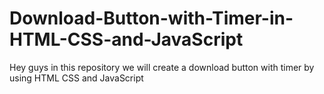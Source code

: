 # Download-Button-with-Timer-in-HTML-CSS-and-JavaScript
Hey guys in this repository we will create a download button  with timer by using HTML CSS and JavaScript
